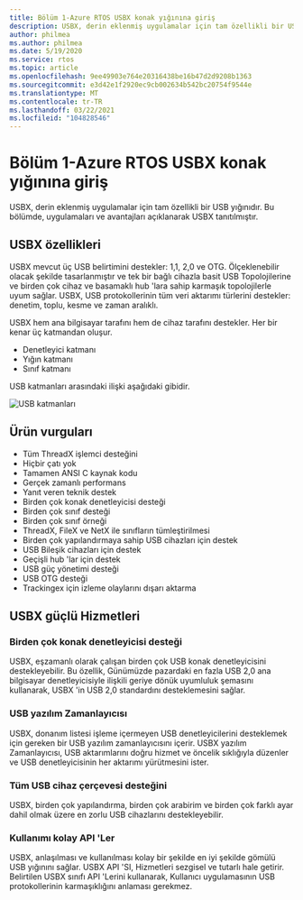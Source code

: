 ```yaml
---
title: Bölüm 1-Azure RTOS USBX konak yığınına giriş
description: USBX, derin eklenmiş uygulamalar için tam özellikli bir USB yığınıdır. Bu bölümde, uygulamaları ve avantajları açıklanarak USBX tanıtılmıştır.
author: philmea
ms.author: philmea
ms.date: 5/19/2020
ms.service: rtos
ms.topic: article
ms.openlocfilehash: 9ee49903e764e20316438be16b47d2d9208b1363
ms.sourcegitcommit: e3d42e1f2920ec9cb002634b542bc20754f9544e
ms.translationtype: MT
ms.contentlocale: tr-TR
ms.lasthandoff: 03/22/2021
ms.locfileid: "104828546"
---
```

# <a name="chapter-1---introduction-to-azure-rtos-usbx-host-stack"></a>Bölüm 1-Azure RTOS USBX konak yığınına giriş

USBX, derin eklenmiş uygulamalar için tam özellikli bir USB yığınıdır. Bu bölümde, uygulamaları ve avantajları açıklanarak USBX tanıtılmıştır.

## <a name="usbx-features"></a>USBX özellikleri

USBX mevcut üç USB belirtimini destekler: 1,1, 2,0 ve OTG. Ölçeklenebilir olacak şekilde tasarlanmıştır ve tek bir bağlı cihazla basit USB Topolojilerine ve birden çok cihaz ve basamaklı hub 'lara sahip karmaşık topolojilerle uyum sağlar. USBX, USB protokollerinin tüm veri aktarımı türlerini destekler: denetim, toplu, kesme ve zaman aralıklı.

USBX hem ana bilgisayar tarafını hem de cihaz tarafını destekler. Her bir kenar üç katmandan oluşur.

- Denetleyici katmanı
- Yığın katmanı
- Sınıf katmanı

USB katmanları arasındaki ilişki aşağıdaki gibidir.

![USB katmanları](./media/usbx-device-stack/usb-layers.png)

## <a name="product-highlights"></a>Ürün vurguları

- Tüm ThreadX işlemci desteğini
- Hiçbir çatı yok
- Tamamen ANSI C kaynak kodu
- Gerçek zamanlı performans
- Yanıt veren teknik destek
- Birden çok konak denetleyicisi desteği
- Birden çok sınıf desteği
- Birden çok sınıf örneği
- ThreadX, FileX ve NetX ile sınıfların tümleştirilmesi
- Birden çok yapılandırmaya sahip USB cihazları için destek
- USB Bileşik cihazları için destek
- Geçişli hub 'lar için destek
- USB güç yönetimi desteği
- USB OTG desteği
- Trackingex için izleme olaylarını dışarı aktarma

## <a name="powerful-services-of-usbx"></a>USBX güçlü Hizmetleri

### <a name="multiple-host-controller-support"></a>Birden çok konak denetleyicisi desteği

USBX, eşzamanlı olarak çalışan birden çok USB konak denetleyicisini destekleyebilir. Bu özellik, Günümüzde pazardaki en fazla USB 2,0 ana bilgisayar denetleyicisiyle ilişkili geriye dönük uyumluluk şemasını kullanarak, USBX 'in USB 2,0 standardını desteklemesini sağlar.

### <a name="usb-software-scheduler"></a>USB yazılım Zamanlayıcısı

USBX, donanım listesi işleme içermeyen USB denetleyicilerini desteklemek için gereken bir USB yazılım zamanlayıcısını içerir. USBX yazılım Zamanlayıcısı, USB aktarımlarını doğru hizmet ve öncelik sıklığıyla düzenler ve USB denetleyicisinin her aktarımı yürütmesini ister.

### <a name="complete-usb-device-framework-support"></a>Tüm USB cihaz çerçevesi desteğini

USBX, birden çok yapılandırma, birden çok arabirim ve birden çok farklı ayar dahil olmak üzere en zorlu USB cihazlarını destekleyebilir.

### <a name="easy-to-use-apis"></a>Kullanımı kolay API 'Ler

USBX, anlaşılması ve kullanılması kolay bir şekilde en iyi şekilde gömülü USB yığınını sağlar. USBX API 'SI, Hizmetleri sezgisel ve tutarlı hale getirir. Belirtilen USBX sınıfı API 'Lerini kullanarak, Kullanıcı uygulamasının USB protokollerinin karmaşıklığını anlaması gerekmez.
